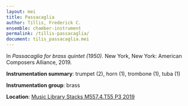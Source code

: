```yaml
---
layout: mei
title: Passacaglia  
author: Tillis, Frederick C.
ensemble: chamber-instrument
permalink: /tillis-passacaglia/
document: tilis_passacaglia.mei
---
```


In *Passacaglia for brass quintet (1950).* New York, New York: American Composers Alliance, 2019.

**Instrumentation summary**: trumpet (2), horn (1), trombone (1), tuba (1) 

**Instrumentation group**: brass 

**Location**: <a href="https://tufts.primo.exlibrisgroup.com/permalink/01TUN_INST/1kc9gia/alma991018326542803851" target="_blank">Music Library Stacks M557.4.T55 P3 2019</a>